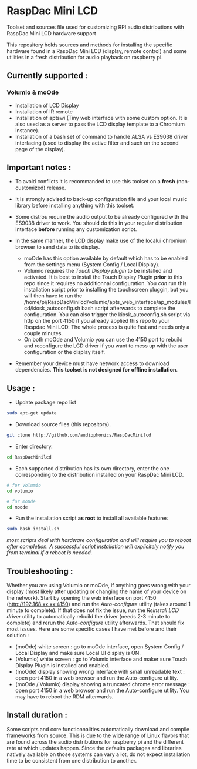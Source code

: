 # RaspDac Mini LCD
Toolset and sources file used for customizing RPI audio distributions with RaspDac Mini LCD  hardware support 

This repository holds sources and methods for installing the specific hardware found in a RaspDac Mini LCD (display, remote control) and some utilities in a fresh distribution for audio playback on raspberry pi. 

## Currently supported : 
 
### Volumio & moOde
* Installation of LCD Display
* Installation of IR remote
* Installation of aptswi (Tiny web interface with some custom option. It is also used as a server to pass the LCD display template to a Chromium instance).
* Installation of a bash set of command to handle ALSA vs ES9038 driver interfacing (used to display the active filter and such on the second page of the display). 
  
## Important notes : 
* To avoid conflicts it is recommanded to use this toolset on a **fresh** (non-customized) release. 

* It is strongly advised to back-up configuration file and your local music library before installing anything with this toolset.

* Some distros require the audio output to be already configured with the ES9038 driver to work. You should do this in your regular distribution interface **before** running any customization script.
* In the same manner, the LCD display make use of the localui chromium browser to send data to its display.
  * moOde has this option available by default which has to be enabled from the settings menu (System Config / Local Display).
  * Volumio requires the *Touch Display plugin* to be installed and activated. It is best to install the Touch Display Plugin **prior** to this repo since it requires no additionnal configuration. You *can* run this installation script prior to installing the touchscreen pluggin, but you will then have to run the /home/pi/RaspDacMinilcd/volumio/apts_web_interface/ap_modules/lcd/kiosk_autoconfig.sh bash script afterwards to complete the configuration. You can also trigger the kiosk_autoconfig.sh script via http on the port 4150 if you already applied this repo to your Raspdac Mini LCD. The whole process is quite fast and needs only a couple minutes. 
  * On both moOde and Volumio you can use the 4150 port to rebuild and reconfigure the LCD driver if you want to mess up with the user configuration or the display itself.  
* Remember your device must have network access to download dependencies. **This toolset is not designed for offline installation**.

## Usage : 

* Update package repo list
```bash
sudo apt-get update
```

* Download source files (this repository).
```bash
git clone http://github.com/audiophonics/RaspDacMinilcd
```
* Enter directory.
```bash
cd RaspDacMinilcd
```
* Each supported distribution has its own directory, enter the one corresponding to the distribution installed on your RaspDac Mini LCD. 
```bash
# for Volumio
cd volumio

# for moOde
cd moode

```
* Run the installation script **as root** to install all available features
```bash
sudo bash install.sh
```

*most scripts deal with hardware configuration and will require you to reboot after completion. A successful script installation will explicitely notify you from terminal if a reboot is needed.*


## Troubleshooting : 

Whether you are using Volumio or moOde, if anything goes wrong with your display (most likely after updating or changing the name of your device on the network). Start by opening the web interface on port 4150 (http://192.168.xx.xx:4150) and run the *Auto-configure* utility (takes around 1 minute to complete). If that does not fix the issue, run the *Reinstall LCD driver* utility to automatically rebuild the driver (needs 2-3 minute to complete) and rerun the *Auto-configure* utility afterwards. That should fix most issues.
Here are some specific cases I have met before and their solution :

* (moOde) white screen : go to moOde interface, open System Config / Local Display and make sure Local UI display is ON.
* (Volumio) white screen : go to Volumio interface and maker sure Touch Display Plugin is installed and enabled.
* (moOde) display showing wrong interface with small unreadable text  :  open port 4150 in a web browser and run the Auto-configure utility.
* (moOde / Volumio) display showing a truncated chrome error message : open port 4150 in a web browser and run the Auto-configure utility. You may have to reboot the RDM afterwards.

## Install duration :
Some scripts and core functionnalities automatically download and compile frameworks from source. This is due to the wide range of Linux flavors that are found across the audio distributions for raspberry pi and the different rate at which updates happen. Since the defaults packages and libraries natively available on those systems can vary a lot, do not expect installation time to be consistent from one distribution to another. 


